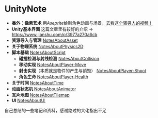 # UnityNote

- **番外：像素艺术** 用*Aseprite*绘制角色动画与场景，[去看这个骚男人的视频！](https://www.bilibili.com/video/BV1Ty4y1L7yC?spm_id_from=333.999.0.0) 
- **Unity基本界面** 这篇文章里有较好的介绍 -> <https://www.jianshu.com/p/3977a270a6cb>
- **资源导入与管理** [NotesAboutAsset](https://github.com/Vincent-zz/Unity/blob/main/NotesAboutAsset.md)
- **关于物理系统** [NotesAboutPhysics2D](https://github.com/Vincent-zz/Unity/blob/main/NotesAboutPhysics2D.md) 
- **脚本基础** [NotesAboutScript](https://github.com/Vincent-zz/Unity/blob/main/NotesAboutScript.md)
  - **碰撞检测与射线检测** [NotesAboutCollision](https://github.com/Vincent-zz/Unity/blob/main/NotesAboutCollision.md)
  - **移动实现** [NotesAboutPlayer-Move](https://github.com/Vincent-zz/Unity/blob/main/NotesAboutPlayer-Move.md)
  - **射击实现**（本质就是物件的产生与销毁） [NotesAboutPlayer-Shoot](https://github.com/Vincent-zz/Unity/blob/main/NotesAboutPlayer-Shoot.md)
  - **角色生命** [NotesAboutPlayer-Health](https://github.com/Vincent-zz/Unity/blob/main/NotesAboutPlayer-Health.md)
- **关于时间** [NotesAboutTime](https://github.com/Vincent-zz/Unity/blob/main/NotesAboutTime.md)
- **动画状态机** [NotesAboutAnimator](https://github.com/Vincent-zz/Unity/blob/main/NotesAboutAnimator.md)
- **瓦片地图** [NotesAboutTilemap](https://github.com/Vincent-zz/Unity/blob/main/NotesAboutTilemap.md)
- **UI** [NotesAboutUI](https://github.com/Vincent-zz/Unity/blob/main/NotesAboutUI.md)
 
自己总结的一些笔记和资料，感谢路过的大佬指出不足 
